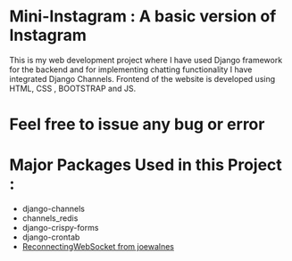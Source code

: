 # Mini-Instagram : A basic version of Instagram 

This is my web development project where I have used Django framework for the backend and for implementing chatting functionality I have integrated Django Channels. Frontend of the website is developed using HTML, CSS , BOOTSTRAP and JS.

# Feel free to issue any bug or error

# Major Packages Used in this Project : 

- django-channels
- channels_redis
- django-crispy-forms
- django-crontab
- [ReconnectingWebSocket from joewalnes](https://github.com/joewalnes/reconnecting-websocket)
